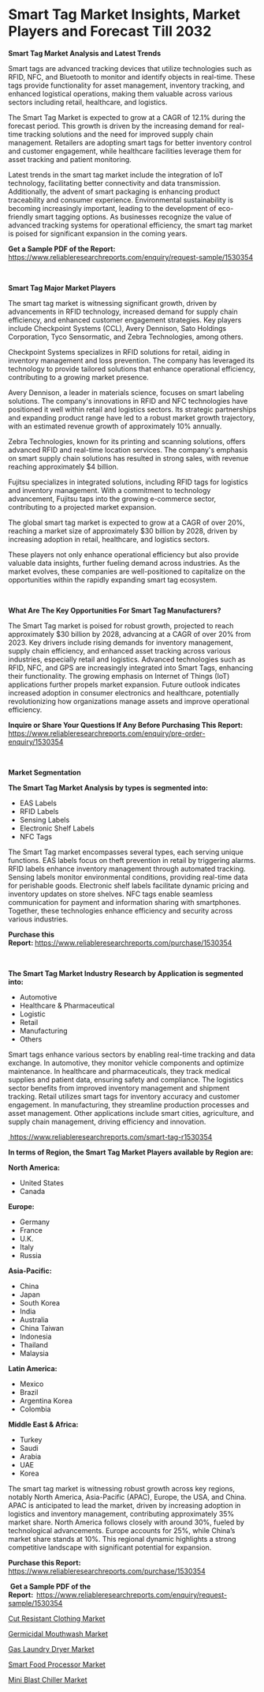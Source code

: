 <p><h1>Smart Tag Market Insights, Market Players and Forecast Till 2032</h1></p><p><strong>Smart Tag Market Analysis and Latest Trends</strong></p>
<p><p>Smart tags are advanced tracking devices that utilize technologies such as RFID, NFC, and Bluetooth to monitor and identify objects in real-time. These tags provide functionality for asset management, inventory tracking, and enhanced logistical operations, making them valuable across various sectors including retail, healthcare, and logistics.</p><p>The Smart Tag Market is expected to grow at a CAGR of 12.1% during the forecast period. This growth is driven by the increasing demand for real-time tracking solutions and the need for improved supply chain management. Retailers are adopting smart tags for better inventory control and customer engagement, while healthcare facilities leverage them for asset tracking and patient monitoring.</p><p>Latest trends in the smart tag market include the integration of IoT technology, facilitating better connectivity and data transmission. Additionally, the advent of smart packaging is enhancing product traceability and consumer experience. Environmental sustainability is becoming increasingly important, leading to the development of eco-friendly smart tagging options. As businesses recognize the value of advanced tracking systems for operational efficiency, the smart tag market is poised for significant expansion in the coming years.</p></p>
<p><strong>Get a Sample PDF of the Report:&nbsp;</strong> <a href="https://www.reliableresearchreports.com/enquiry/request-sample/1530354?utm_campaign=24&utm_medium=2&utm_source=Github&utm_content=ia&utm_term=04042025&utm_id=smart-tag">https://www.reliableresearchreports.com/enquiry/request-sample/1530354</a></p>
<p>&nbsp;</p>
<p><strong>Smart Tag Major Market Players</strong></p>
<p><p>The smart tag market is witnessing significant growth, driven by advancements in RFID technology, increased demand for supply chain efficiency, and enhanced customer engagement strategies. Key players include Checkpoint Systems (CCL), Avery Dennison, Sato Holdings Corporation, Tyco Sensormatic, and Zebra Technologies, among others.</p><p>Checkpoint Systems specializes in RFID solutions for retail, aiding in inventory management and loss prevention. The company has leveraged its technology to provide tailored solutions that enhance operational efficiency, contributing to a growing market presence.</p><p>Avery Dennison, a leader in materials science, focuses on smart labeling solutions. The company's innovations in RFID and NFC technologies have positioned it well within retail and logistics sectors. Its strategic partnerships and expanding product range have led to a robust market growth trajectory, with an estimated revenue growth of approximately 10% annually.</p><p>Zebra Technologies, known for its printing and scanning solutions, offers advanced RFID and real-time location services. The company's emphasis on smart supply chain solutions has resulted in strong sales, with revenue reaching approximately $4 billion.</p><p>Fujitsu specializes in integrated solutions, including RFID tags for logistics and inventory management. With a commitment to technology advancement, Fujitsu taps into the growing e-commerce sector, contributing to a projected market expansion.</p><p>The global smart tag market is expected to grow at a CAGR of over 20%, reaching a market size of approximately $30 billion by 2028, driven by increasing adoption in retail, healthcare, and logistics sectors.</p><p>These players not only enhance operational efficiency but also provide valuable data insights, further fueling demand across industries. As the market evolves, these companies are well-positioned to capitalize on the opportunities within the rapidly expanding smart tag ecosystem.</p></p>
<p>&nbsp;</p>
<p><strong>What Are The Key Opportunities For Smart Tag Manufacturers?</strong></p>
<p><p>The Smart Tag market is poised for robust growth, projected to reach approximately $30 billion by 2028, advancing at a CAGR of over 20% from 2023. Key drivers include rising demands for inventory management, supply chain efficiency, and enhanced asset tracking across various industries, especially retail and logistics. Advanced technologies such as RFID, NFC, and GPS are increasingly integrated into Smart Tags, enhancing their functionality. The growing emphasis on Internet of Things (IoT) applications further propels market expansion. Future outlook indicates increased adoption in consumer electronics and healthcare, potentially revolutionizing how organizations manage assets and improve operational efficiency.</p></p>
<p><strong>Inquire or Share Your Questions If Any Before Purchasing This Report:</strong> <a href="https://www.reliableresearchreports.com/enquiry/pre-order-enquiry/1530354?utm_campaign=24&utm_medium=2&utm_source=Github&utm_content=ia&utm_term=04042025&utm_id=smart-tag">https://www.reliableresearchreports.com/enquiry/pre-order-enquiry/1530354</a></p>
<p>&nbsp;</p>
<p><strong>Market Segmentation</strong></p>
<p><strong>The Smart Tag Market Analysis by types is segmented into:</strong></p>
<p><ul><li>EAS Labels</li><li>RFID Labels</li><li>Sensing Labels</li><li>Electronic Shelf Labels</li><li>NFC Tags</li></ul></p>
<p><p>The Smart Tag market encompasses several types, each serving unique functions. EAS labels focus on theft prevention in retail by triggering alarms. RFID labels enhance inventory management through automated tracking. Sensing labels monitor environmental conditions, providing real-time data for perishable goods. Electronic shelf labels facilitate dynamic pricing and inventory updates on store shelves. NFC tags enable seamless communication for payment and information sharing with smartphones. Together, these technologies enhance efficiency and security across various industries.</p></p>
<p><strong>Purchase this Report:&nbsp;</strong><a href="https://www.reliableresearchreports.com/purchase/1530354?utm_campaign=24&utm_medium=2&utm_source=Github&utm_content=ia&utm_term=04042025&utm_id=smart-tag">https://www.reliableresearchreports.com/purchase/1530354</a></p>
<p>&nbsp;</p>
<p><strong>The Smart Tag Market Industry Research by Application is segmented into:</strong></p>
<p><ul><li>Automotive</li><li>Healthcare & Pharmaceutical</li><li>Logistic</li><li>Retail</li><li>Manufacturing</li><li>Others</li></ul></p>
<p><p>Smart tags enhance various sectors by enabling real-time tracking and data exchange. In automotive, they monitor vehicle components and optimize maintenance. In healthcare and pharmaceuticals, they track medical supplies and patient data, ensuring safety and compliance. The logistics sector benefits from improved inventory management and shipment tracking. Retail utilizes smart tags for inventory accuracy and customer engagement. In manufacturing, they streamline production processes and asset management. Other applications include smart cities, agriculture, and supply chain management, driving efficiency and innovation.</p></p>
<p><a href="https://www.reliableresearchreports.com/smart-tag-r1530354?utm_campaign=24&utm_medium=2&utm_source=Github&utm_content=ia&utm_term=04042025&utm_id=smart-tag">&nbsp;https://www.reliableresearchreports.com/smart-tag-r1530354</a></p>
<p><strong>In terms of Region, the Smart Tag Market Players available by Region are:</strong></p>
<p>
    <p> <strong> North America: </strong>
        <ul>
            <li>United States</li>
            <li>Canada</li>
        </ul>
        </p> 
    <p> <strong> Europe: </strong>
        <ul>
            <li>Germany</li>
            <li>France</li>
            <li>U.K.</li>
            <li>Italy</li>
            <li>Russia</li>
        </ul>
        </p> 
    <p> <strong> Asia-Pacific: </strong>
        <ul>
            <li>China</li>
            <li>Japan</li>
            <li>South Korea</li>
            <li>India</li>
            <li>Australia</li>
            <li>China Taiwan</li>
            <li>Indonesia</li>
            <li>Thailand</li>
            <li>Malaysia</li>
        </ul>
        </p> 
    <p> <strong> Latin America: </strong>
        <ul>
            <li>Mexico</li>
            <li>Brazil</li>
            <li>Argentina Korea</li>
            <li>Colombia</li>
        </ul>
        </p> 
    <p> <strong> Middle East & Africa: </strong>
        <ul>
            <li>Turkey</li>
            <li>Saudi</li>
            <li>Arabia</li>
            <li>UAE</li>
            <li>Korea</li>
        </ul>
    </p>
    </p>
<p><p>The smart tag market is witnessing robust growth across key regions, notably North America, Asia-Pacific (APAC), Europe, the USA, and China. APAC is anticipated to lead the market, driven by increasing adoption in logistics and inventory management, contributing approximately 35% market share. North America follows closely with around 30%, fueled by technological advancements. Europe accounts for 25%, while China’s market share stands at 10%. This regional dynamic highlights a strong competitive landscape with significant potential for expansion.</p></p>
<p><strong>Purchase this Report: </strong><a href="https://www.reliableresearchreports.com/purchase/1530354?utm_campaign=24&utm_medium=2&utm_source=Github&utm_content=ia&utm_term=04042025&utm_id=smart-tag">https://www.reliableresearchreports.com/purchase/1530354</a></p>
<p>&nbsp;<strong>Get a Sample PDF of the Report:&nbsp;&nbsp;</strong><a href="https://www.reliableresearchreports.com/enquiry/request-sample/1530354?utm_campaign=24&utm_medium=2&utm_source=Github&utm_content=ia&utm_term=04042025&utm_id=smart-tag">https://www.reliableresearchreports.com/enquiry/request-sample/1530354</a></p>
<p><strong></strong></p>
<p><p><a href="https://github.com/cachaskluwe/Market-Research-Report-List-1/blob/main/cut-resistant-clothing-market.md?utm_campaign=24&utm_medium=2&utm_source=Github&utm_content=ia&utm_term=04042025&utm_id=smart-tag">Cut Resistant Clothing Market</a></p><p><a href="https://github.com/mehakmiamid1/Market-Research-Report-List-1/blob/main/germicidal-mouthwash-market.md?utm_campaign=24&utm_medium=2&utm_source=Github&utm_content=ia&utm_term=04042025&utm_id=smart-tag">Germicidal Mouthwash Market</a></p><p><a href="https://github.com/thanenegenqa/Market-Research-Report-List-1/blob/main/gas-laundry-dryer-market.md?utm_campaign=24&utm_medium=2&utm_source=Github&utm_content=ia&utm_term=04042025&utm_id=smart-tag">Gas Laundry Dryer Market</a></p><p><a href="https://github.com/lelkohydesyj/Market-Research-Report-List-1/blob/main/smart-food-processor-market.md?utm_campaign=24&utm_medium=2&utm_source=Github&utm_content=ia&utm_term=04042025&utm_id=smart-tag">Smart Food Processor Market</a></p><p><a href="https://github.com/cezilfinerv9/Market-Research-Report-List-1/blob/main/mini-blast-chiller-market.md?utm_campaign=24&utm_medium=2&utm_source=Github&utm_content=ia&utm_term=04042025&utm_id=smart-tag">Mini Blast Chiller Market</a></p></p>